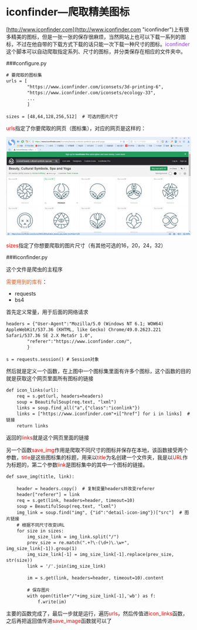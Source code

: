 # iconfinder—爬取精美图标

[http://www.iconfinder.com](http://www.iconfinder.com "iconfinder")上有很多精美的图标，但是一张一张的保存很麻烦，当然网站上也可以下载一系列的图标，不过在他自带的下载方式下载的话只能一次下载一种尺寸的图标。<font color="#9933ff">iconfinder</font>这个脚本可以自动爬取指定系列、尺寸的图标，并分类保存在相应的文件夹中。

###configure.py

	# 要爬取的图标集
	urls = [
			"https://www.iconfinder.com/iconsets/3d-printing-6",
			"https://www.iconfinder.com/iconsets/ecology-33",
    		...
			]

	sizes = [48,64,128,256,512]  # 可选的图片尺寸

<font color="red">urls</font>指定了你要爬取的网页（图标集），对应的网页是这样的：

![screenshot](https://github.com/JIMhackKING/icon-finder/blob/master/screenshot.png)

<font color="red">sizes</font>指定了你想要爬取的图片尺寸（有其他可选的16，20，24，32）

###iconfinder.py

这个文件是爬虫的主程序

<font color="#CC6633">需要用到的库有</font>：

- requests
- bs4

首先定义常量，用于后面的网络请求

	headers = {"User-Agent":"Mozilla/5.0 (Windows NT 6.1; WOW64) AppleWebKit/537.36 (KHTML, like Gecko) Chrome/49.0.2623.221 Safari/537.36 SE 2.X MetaSr 1.0",
			"referer":"https://www.iconfinder.com/",
			}

	s = requests.session() # Session对象

然后就是定义一个函数，在上图中一个图标集里面有许多个图标，这个函数的目的就是获取这个网页里面所有图标的链接

	def icon_links(url):
		req = s.get(url, headers=headers)
		soup = BeautifulSoup(req.text, "lxml")
		links = soup.find_all("a",{"class":"iconlink"})
		links = ["https://www.iconfinder.com"+i["href"] for i in links]  # 链接
		return links

返回的<font color="red">links</font>就是这个网页里面的链接

另一个函数<font color="red">save_img</font>作用是爬取不同尺寸的图标并保存在本地，该函数接受两个参数，<font color="red">title</font>是这些图标集的标题，用来以<font color="red">title</font>为名创建一个文件夹，我是以<font color="red">URL</font>作为标题的，第二个参数<font color="red">link</font>是图标集中的其中一个图标的链接。

	def save_img(title, link):
	
		header = headers.copy()  # 复制变量headers并改变referer
		header["referer"] = link
		req = s.get(link, headers=header, timeout=10)
		soup = BeautifulSoup(req.text, "lxml")
		img_link = soup.find("img", {"id":"detail-icon-img"})["src"]  # 图片链接
		# 根据不同尺寸改变URL
		for size in sizes:
			img_size_link = img_link.split("/")
			prev_size = re.match(".+?\-(\d+)\.\w+", img_size_link[-1]).group(1)
			img_size_link[-1] = img_size_link[-1].replace(prev_size, str(size))
			link = '/'.join(img_size_link)
	
			im = s.get(link, headers=header, timeout=10).content
	
			# 保存图片
			with open(title+"/"+img_size_link[-1],'wb') as f:
				f.write(im)

主要的函数完成了，最后一步就是运行，遍历<font color="red">urls</font>，然后传值进<font color="red">icon\_links</font>函数，之后再把返回值传进<font color="red">save\_image</font>函数就可以了